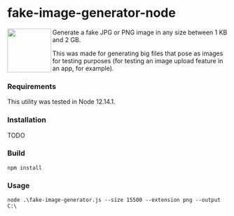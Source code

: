 # fake-image-generator-node

<img align="left" width="100" height="100" src="https://raw.githubusercontent.com/fake-image-generator/fake-image-generator-node/HEAD/fake-image-generator.png">

Generate a fake JPG or PNG image in any size between 1 KB and 2 GB.

This was made for generating big files that pose as images for testing purposes (for testing an image upload feature in an app, for example).

### Requirements

This utility was tested in Node 12.14.1.

### Installation

TODO

### Build

```
npm install
```

### Usage

```
node .\fake-image-generator.js --size 15500 --extension png --output C:\
```